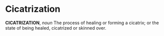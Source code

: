 # Cicatrization

**CICATRIZATION**, _noun_ The process of healing or forming a cicatrix; or the state of being healed, cicatrized or skinned over.